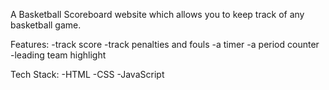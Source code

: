 A Basketball Scoreboard website which allows you to keep track of any basketball game.

Features:
-track score
-track penalties and fouls
-a timer
-a period counter
-leading team highlight

Tech Stack:
-HTML
-CSS
-JavaScript
